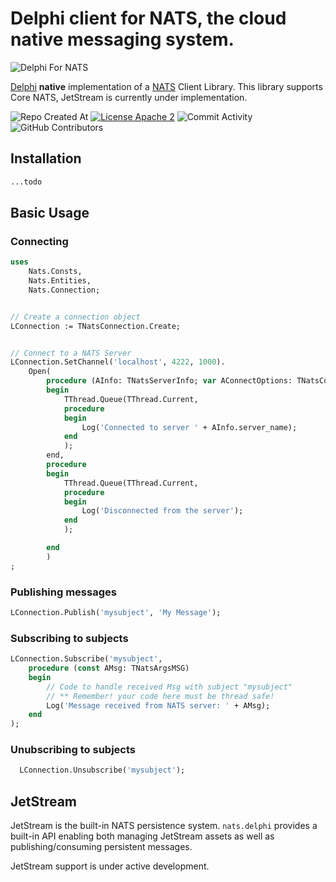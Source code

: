 # Delphi client for NATS, the cloud native messaging system.


![Delphi For NATS](https://user-images.githubusercontent.com/4686497/177811743-be0f8bfc-5672-4c3d-84e3-7b39122c9d3f.png)


[Delphi](https://www.embarcadero.com/products/delphi) **native** implementation of a [NATS](https://nats.io) Client Library. This library supports Core NATS, JetStream is currently under implementation.

![Repo Created At](https://img.shields.io/github/created-at/paolo-rossi/nats.delphi)
[![License Apache 2][License-Image]][License-Url]
![Commit Activity](https://img.shields.io/github/commit-activity/m/paolo-rossi/nats.delphi)
![GitHub Contributors](https://img.shields.io/github/contributors/paolo-rossi/nats.delphi)


[License-Url]: https://www.apache.org/licenses/LICENSE-2.0
[License-Image]: https://img.shields.io/badge/License-Apache2-blue.svg

## Installation

```bash
...todo
```

## Basic Usage

### Connecting

```pascal
uses
    Nats.Consts,
    Nats.Entities,
    Nats.Connection;


// Create a connection object
LConnection := TNatsConnection.Create;


// Connect to a NATS Server
LConnection.SetChannel('localhost', 4222, 1000).
    Open(
        procedure (AInfo: TNatsServerInfo; var AConnectOptions: TNatsConnectOptions)
        begin
            TThread.Queue(TThread.Current,
            procedure
            begin
                Log('Connected to server ' + AInfo.server_name);
            end
            );
        end,
        procedure
        begin
            TThread.Queue(TThread.Current,
            procedure
            begin
                Log('Disconnected from the server');
            end
            );

        end
        )
;
```

### Publishing messages
```pascal
LConnection.Publish('mysubject', 'My Message');
```

### Subscribing to subjects
```pascal
LConnection.Subscribe('mysubject', 
    procedure (const AMsg: TNatsArgsMSG)
    begin
        // Code to handle received Msg with subject "mysubject"
        // ** Remember! your code here must be thread safe!
        Log('Message received from NATS server: ' + AMsg);
    end
);
```

### Unubscribing to subjects
```pascal
  LConnection.Unsubscribe('mysubject');
```



## JetStream


JetStream is the built-in NATS persistence system. `nats.delphi` provides a built-in
API enabling both managing JetStream assets as well as publishing/consuming
persistent messages.

JetStream support is under active development.

